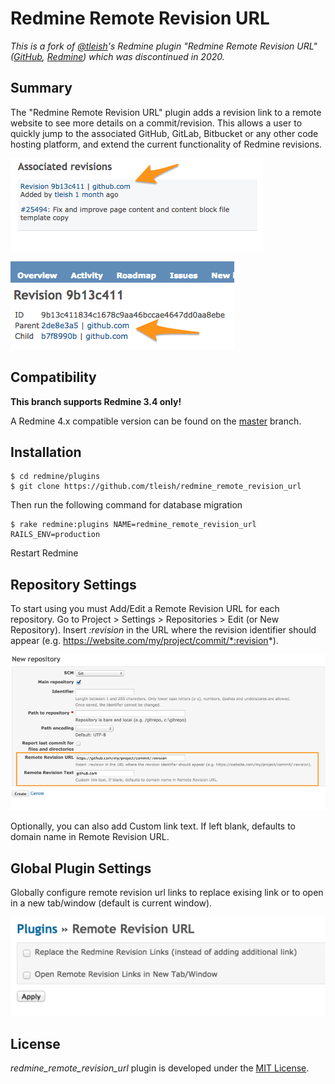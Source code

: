 # Redmine Remote Revision URL

_This is a fork of [@tleish](https://github.com/tleish)'s Redmine plugin "Redmine Remote Revision URL" ([GitHub](https://github.com/tleish/redmine_remote_revision_url), [Redmine](https://www.redmine.org/plugins/redmine_remote_revision_url)) which was discontinued in 2020._


## Summary

The "Redmine Remote Revision URL" plugin adds a revision link to a remote website to see more details on a commit/revision.
This allows a user to quickly jump to the associated GitHub, GitLab, Bitbucket or any other code hosting platform, and extend the current functionality of Redmine revisions.

![Screenshot](https://raw.githubusercontent.com/paginagmbh/redmine_remote_revision_url/master/docs/screenshot_associated_revisions.png)

![Screenshot](https://raw.githubusercontent.com/paginagmbh/redmine_remote_revision_url/master/docs/screenshot_revisions.png)


## Compatibility

**This branch supports Redmine 3.4 only!**

A Redmine 4.x compatible version can be found on the [master](https://github.com/paginagmbh/redmine_remote_revision_url/tree/master) branch.


## Installation

```
$ cd redmine/plugins
$ git clone https://github.com/tleish/redmine_remote_revision_url
```
Then run the following command for database migration
```
$ rake redmine:plugins NAME=redmine_remote_revision_url RAILS_ENV=production
```
Restart Redmine


## Repository Settings

To start using you must Add/Edit a Remote Revision URL for each repository. Go to Project > Settings > Repositories > Edit (or New Repository).
Insert *:revision* in the URL where the revision identifier should appear (e.g. https://website.com/my/project/commit/*:revision*).

![Screenshot](https://raw.githubusercontent.com/paginagmbh/redmine_remote_revision_url/master/docs/screenshot_repository_settings.png)

Optionally, you can also add Custom link text. If left blank, defaults to domain name in Remote Revision URL.


## Global Plugin Settings

Globally configure remote revision url links to replace exising link or to open in a new tab/window (default is current window).

![Screenshot](https://raw.githubusercontent.com/paginagmbh/redmine_remote_revision_url/master/docs/screenshot_plugin_settings.png)


## License

_redmine_remote_revision_url_ plugin is developed under the [MIT License](https://github.com/paginagmbh/redmine_remote_revision_url/blob/master/LICENSE).
